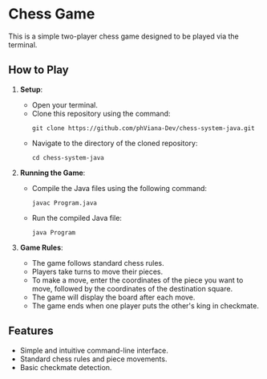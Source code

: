 # Chess Game

This is a simple two-player chess game designed to be played via the terminal.

## How to Play

1. **Setup**: 
   - Open your terminal.
   - Clone this repository using the command:
     ```
     git clone https://github.com/phViana-Dev/chess-system-java.git
     ```
   - Navigate to the directory of the cloned repository:
     ```
     cd chess-system-java
     ```
2. **Running the Game**:
   - Compile the Java files using the following command:
     ```
     javac Program.java
     ```
   - Run the compiled Java file:
     ```
     java Program
     ```

3. **Game Rules**:
   - The game follows standard chess rules.
   - Players take turns to move their pieces.
   - To make a move, enter the coordinates of the piece you want to move, followed by the coordinates of the destination square.
   - The game will display the board after each move.
   - The game ends when one player puts the other's king in checkmate.

## Features
- Simple and intuitive command-line interface.
- Standard chess rules and piece movements.
- Basic checkmate detection.
